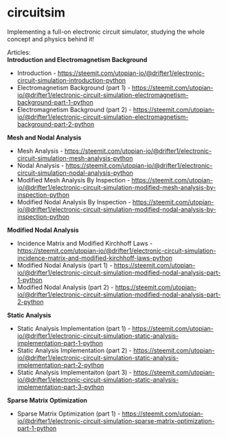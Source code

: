 # circuitsim
Implementing a full-on electronic circuit simulator, studying the whole concept and physics behind it!

Articles:  
**Introduction and Electromagnetism Background**  
- Introduction - https://steemit.com/utopian-io/@drifter1/electronic-circuit-simulation-introduction-python  
- Electromagnetism Background (part 1) - https://steemit.com/utopian-io/@drifter1/electronic-circuit-simulation-electromagnetism-background-part-1-python  
- Electromagnetism Background (part 2) - https://steemit.com/utopian-io/@drifter1/electronic-circuit-simulation-electromagnetism-background-part-2-python

**Mesh and Nodal Analysis**  
- Mesh Analysis - https://steemit.com/utopian-io/@drifter1/electronic-circuit-simulation-mesh-analysis-python  
- Nodal Analysis - https://steemit.com/utopian-io/@drifter1/electronic-circuit-simulation-nodal-analysis-python  
- Modified Mesh Analysis By Inspection - https://steemit.com/utopian-io/@drifter1/electronic-circuit-simulation-modified-mesh-analysis-by-inspection-python  
- Modified Nodal Analysis By Inspection - https://steemit.com/utopian-io/@drifter1/electronic-circuit-simulation-modified-nodal-analysis-by-inspection-python

**Modified Nodal Analysis**  
- Incidence Matrix and Modified Kirchhoff Laws - https://steemit.com/utopian-io/@drifter1/electronic-circuit-simulation-incidence-matrix-and-modified-kirchhoff-laws-python  
- Modified Nodal Analysis (part 1) - https://steemit.com/utopian-io/@drifter1/electronic-circuit-simulation-modified-nodal-analysis-part-1-python  
- Modified Nodal Analysis (part 2) - https://steemit.com/utopian-io/@drifter1/electronic-circuit-simulation-modified-nodal-analysis-part-2-python

**Static Analysis** 
- Static Analysis Implementation (part 1) - https://steemit.com/utopian-io/@drifter1/electronic-circuit-simulation-static-analysis-implementation-part-1-python  
- Static Analysis Implementation (part 2) - https://steemit.com/utopian-io/@drifter1/electronic-circuit-simulation-static-analysis-implementation-part-2-python  
- Static Analysis Implementaiton (part 3) - https://steemit.com/utopian-io/@drifter1/electronic-circuit-simulation-static-analysis-implementation-part-3-python

**Sparse Matrix Optimization**  
- Sparse Matrix Optimization (part 1) - https://steemit.com/utopian-io/@drifter1/electronic-circuit-simulation-sparse-matrix-optimization-part-1-python
